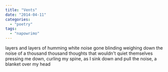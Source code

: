 ```yaml
---
title: "Vents"
date: "2014-04-11"
categories: 
  - "poetry"
tags: 
  - "napowrimo"
---
```


layers and layers of humming white noise gone blinding weighing down the noise of a thousand thousand thoughts that wouldn't quiet themselves pressing me down, curling my spine, as I sink down and pull the noise, a blanket over my head
